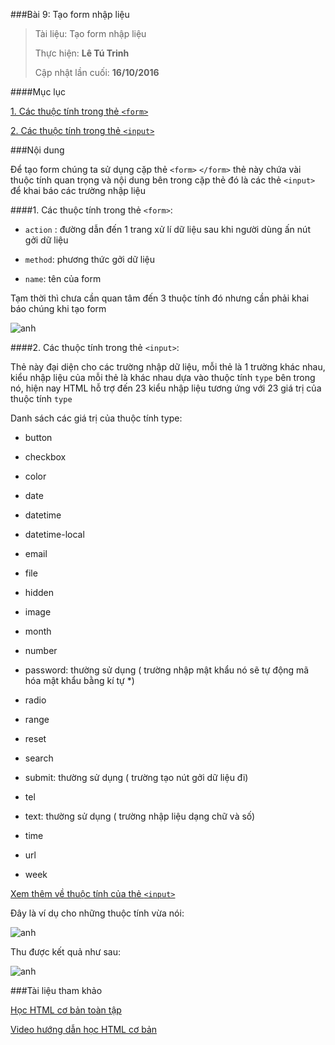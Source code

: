 ###Bài 9: Tạo form nhập liệu

> Tài liệu: Tạo form nhập liệu
> 
> Thực hiện: **Lê Tú Trinh**
> 
> Cập nhật lần cuối: **16/10/2016**

####Mục lục

[1. Các thuộc tính trong thẻ `<form>`](#01)

[2. Các thuộc tính trong thẻ `<input>`](#02)

###Nội dung

Để tạo form chúng ta sử dụng cặp thẻ `<form>` `</form>` thẻ này chứa vài thuộc tính quan trọng và nội dung bên trong cặp thẻ đó là các thẻ `<input>` để khai báo các trường nhập liệu

<a name="01"></a>
####1. Các thuộc tính trong thẻ `<form>`:

- `action` : đường  dẫn đến 1 trang xử lí dữ liệu sau khi người dùng ấn nút gởi dữ liệu

- `method`: phương thức gởi dữ liệu

- `name`: tên của form

Tạm thời thì chưa cần quan tâm đến 3 thuộc tính đó nhưng cần phải khai báo chúng khi tạo form

![anh](http://i.imgur.com/s8sXGsV.png)

<a name="02"></a>
####2. Các thuộc tính trong thẻ `<input>`:

Thẻ này đại diện cho các trường nhập dữ liệu, mỗi thẻ là 1 trường khác nhau, kiểu nhập liệu của mỗi thẻ là khác nhau dựa vào thuộc tính `type` bên trong nó, hiện nay HTML hỗ trợ đến 23 kiểu nhập liệu tương ứng với 23 giá trị của thuộc tính `type`

Danh sách các giá trị của thuộc tính type:

- button

- checkbox

- color

- date

- datetime

- datetime-local

- email

- file

- hidden

- image

- month

- number

- password: thường sử dụng ( trường nhập mật khẩu nó sẽ tự động mã hóa mật khẩu bằng kí tự *)

- radio

- range

- reset

- search

- submit: thường sử dụng ( trường tạo nút gởi dữ liệu đi)

- tel

- text: thường sử dụng ( trường nhập liệu dạng chữ và số)

- time

- url

- week

[Xem thêm về thuộc tính của thẻ `<input>`](http://www.w3schools.com/tags/tag_input.asp)

Đây là ví dụ cho những thuộc tính vừa nói:

![anh](http://i.imgur.com/xMACVRR.png)

Thu được kết quả như sau:

![anh](http://i.imgur.com/IQBvAjy.png)

###Tài liệu tham khảo

[Học HTML cơ bản toàn tập](http://thachpham.com/web-development/html-css/gioi-thieu-serie-hoc-html-co-ban.html)

[Video hướng dẫn học HTML cơ bản](https://www.youtube.com/playlist?list=PLl4nkmb3a8w135_M4YRPzYD9_6tERz3ce)







